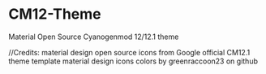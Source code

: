 # CM12-Theme
Material Open Source Cyanogenmod 12/12.1 theme

//Credits:
material design open source icons from Google
official CM12.1 theme template
material design icons colors by greenraccoon23 on github

